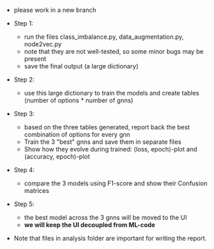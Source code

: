 - please work in a new branch
- Step 1:
  - run the files class_imbalance.py, data_augmentation.py, node2vec.py
  - note that they are not well-tested, so some minor bugs may be present
  - save the final output (a large dictionary)
- Step 2:
  - use this large dictionary to train the models and create tables (number of options * number of gnns)
- Step 3:
  - based on the three tables generated, report back the best combination of options for every gnn
  - Train the 3 "best" gnns and save them in separate files
  - Show how they evolve during trained: (loss, epoch)-plot and (accuracy, epoch)-plot
- Step 4:
  - compare the 3 models using F1-score and show their Confusion matrices
- Step 5:
  - the best model across the 3 gnns will be moved to the UI
  - **we will keep the UI decoupled from ML-code**


- Note that files in analysis folder are important for writing the report.